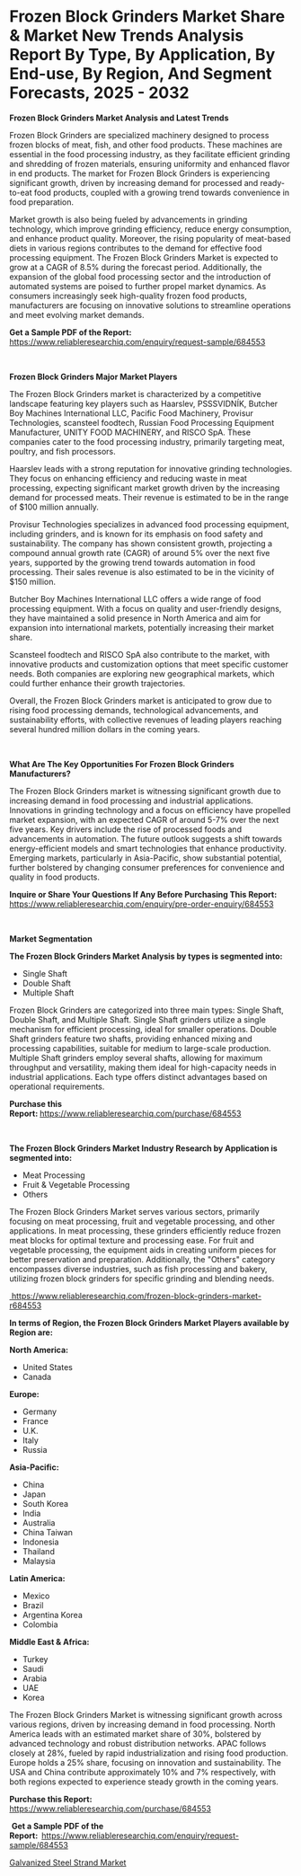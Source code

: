 <p><h1>Frozen Block Grinders Market Share & Market New Trends Analysis Report By Type, By Application, By End-use, By Region, And Segment Forecasts, 2025 - 2032</h1></p><p><strong>Frozen Block Grinders Market Analysis and Latest Trends</strong></p>
<p><p>Frozen Block Grinders are specialized machinery designed to process frozen blocks of meat, fish, and other food products. These machines are essential in the food processing industry, as they facilitate efficient grinding and shredding of frozen materials, ensuring uniformity and enhanced flavor in end products. The market for Frozen Block Grinders is experiencing significant growth, driven by increasing demand for processed and ready-to-eat food products, coupled with a growing trend towards convenience in food preparation.</p><p>Market growth is also being fueled by advancements in grinding technology, which improve grinding efficiency, reduce energy consumption, and enhance product quality. Moreover, the rising popularity of meat-based diets in various regions contributes to the demand for effective food processing equipment. The Frozen Block Grinders Market is expected to grow at a CAGR of 8.5% during the forecast period. Additionally, the expansion of the global food processing sector and the introduction of automated systems are poised to further propel market dynamics. As consumers increasingly seek high-quality frozen food products, manufacturers are focusing on innovative solutions to streamline operations and meet evolving market demands.</p></p>
<p><strong>Get a Sample PDF of the Report:&nbsp;</strong> <a href="https://www.reliableresearchiq.com/enquiry/request-sample/684553?utm_campaign=2458&utm_medium=2&utm_source=Github&utm_content=ia&utm_term=29032025&utm_id=frozen-block-grinders">https://www.reliableresearchiq.com/enquiry/request-sample/684553</a></p>
<p>&nbsp;</p>
<p><strong>Frozen Block Grinders Major Market Players</strong></p>
<p><p>The Frozen Block Grinders market is characterized by a competitive landscape featuring key players such as Haarslev, PSSSVIDNÍK, Butcher Boy Machines International LLC, Pacific Food Machinery, Provisur Technologies, scansteel foodtech, Russian Food Processing Equipment Manufacturer, UNITY FOOD MACHINERY, and RISCO SpA. These companies cater to the food processing industry, primarily targeting meat, poultry, and fish processors.</p><p>Haarslev leads with a strong reputation for innovative grinding technologies. They focus on enhancing efficiency and reducing waste in meat processing, expecting significant market growth driven by the increasing demand for processed meats. Their revenue is estimated to be in the range of $100 million annually.</p><p>Provisur Technologies specializes in advanced food processing equipment, including grinders, and is known for its emphasis on food safety and sustainability. The company has shown consistent growth, projecting a compound annual growth rate (CAGR) of around 5% over the next five years, supported by the growing trend towards automation in food processing. Their sales revenue is also estimated to be in the vicinity of $150 million.</p><p>Butcher Boy Machines International LLC offers a wide range of food processing equipment. With a focus on quality and user-friendly designs, they have maintained a solid presence in North America and aim for expansion into international markets, potentially increasing their market share.</p><p>Scansteel foodtech and RISCO SpA also contribute to the market, with innovative products and customization options that meet specific customer needs. Both companies are exploring new geographical markets, which could further enhance their growth trajectories.</p><p>Overall, the Frozen Block Grinders market is anticipated to grow due to rising food processing demands, technological advancements, and sustainability efforts, with collective revenues of leading players reaching several hundred million dollars in the coming years.</p></p>
<p>&nbsp;</p>
<p><strong>What Are The Key Opportunities For Frozen Block Grinders Manufacturers?</strong></p>
<p><p>The Frozen Block Grinders market is witnessing significant growth due to increasing demand in food processing and industrial applications. Innovations in grinding technology and a focus on efficiency have propelled market expansion, with an expected CAGR of around 5-7% over the next five years. Key drivers include the rise of processed foods and advancements in automation. The future outlook suggests a shift towards energy-efficient models and smart technologies that enhance productivity. Emerging markets, particularly in Asia-Pacific, show substantial potential, further bolstered by changing consumer preferences for convenience and quality in food products.</p></p>
<p><strong>Inquire or Share Your Questions If Any Before Purchasing This Report:</strong> <a href="https://www.reliableresearchiq.com/enquiry/pre-order-enquiry/684553?utm_campaign=2458&utm_medium=2&utm_source=Github&utm_content=ia&utm_term=29032025&utm_id=frozen-block-grinders">https://www.reliableresearchiq.com/enquiry/pre-order-enquiry/684553</a></p>
<p>&nbsp;</p>
<p><strong>Market Segmentation</strong></p>
<p><strong>The Frozen Block Grinders Market Analysis by types is segmented into:</strong></p>
<p><ul><li>Single Shaft</li><li>Double Shaft</li><li>Multiple Shaft</li></ul></p>
<p><p>Frozen Block Grinders are categorized into three main types: Single Shaft, Double Shaft, and Multiple Shaft. Single Shaft grinders utilize a single mechanism for efficient processing, ideal for smaller operations. Double Shaft grinders feature two shafts, providing enhanced mixing and processing capabilities, suitable for medium to large-scale production. Multiple Shaft grinders employ several shafts, allowing for maximum throughput and versatility, making them ideal for high-capacity needs in industrial applications. Each type offers distinct advantages based on operational requirements.</p></p>
<p><strong>Purchase this Report:&nbsp;</strong><a href="https://www.reliableresearchiq.com/purchase/684553?utm_campaign=2458&utm_medium=2&utm_source=Github&utm_content=ia&utm_term=29032025&utm_id=frozen-block-grinders">https://www.reliableresearchiq.com/purchase/684553</a></p>
<p>&nbsp;</p>
<p><strong>The Frozen Block Grinders Market Industry Research by Application is segmented into:</strong></p>
<p><ul><li>Meat Processing</li><li>Fruit & Vegetable Processing</li><li>Others</li></ul></p>
<p><p>The Frozen Block Grinders Market serves various sectors, primarily focusing on meat processing, fruit and vegetable processing, and other applications. In meat processing, these grinders efficiently reduce frozen meat blocks for optimal texture and processing ease. For fruit and vegetable processing, the equipment aids in creating uniform pieces for better preservation and preparation. Additionally, the "Others" category encompasses diverse industries, such as fish processing and bakery, utilizing frozen block grinders for specific grinding and blending needs.</p></p>
<p><a href="https://www.reliableresearchiq.com/frozen-block-grinders-market-r684553?utm_campaign=2458&utm_medium=2&utm_source=Github&utm_content=ia&utm_term=29032025&utm_id=frozen-block-grinders">&nbsp;https://www.reliableresearchiq.com/frozen-block-grinders-market-r684553</a></p>
<p><strong>In terms of Region, the Frozen Block Grinders Market Players available by Region are:</strong></p>
<p>
    <p> <strong> North America: </strong>
        <ul>
            <li>United States</li>
            <li>Canada</li>
        </ul>
        </p> 
    <p> <strong> Europe: </strong>
        <ul>
            <li>Germany</li>
            <li>France</li>
            <li>U.K.</li>
            <li>Italy</li>
            <li>Russia</li>
        </ul>
        </p> 
    <p> <strong> Asia-Pacific: </strong>
        <ul>
            <li>China</li>
            <li>Japan</li>
            <li>South Korea</li>
            <li>India</li>
            <li>Australia</li>
            <li>China Taiwan</li>
            <li>Indonesia</li>
            <li>Thailand</li>
            <li>Malaysia</li>
        </ul>
        </p> 
    <p> <strong> Latin America: </strong>
        <ul>
            <li>Mexico</li>
            <li>Brazil</li>
            <li>Argentina Korea</li>
            <li>Colombia</li>
        </ul>
        </p> 
    <p> <strong> Middle East & Africa: </strong>
        <ul>
            <li>Turkey</li>
            <li>Saudi</li>
            <li>Arabia</li>
            <li>UAE</li>
            <li>Korea</li>
        </ul>
    </p>
    </p>
<p><p>The Frozen Block Grinders Market is witnessing significant growth across various regions, driven by increasing demand in food processing. North America leads with an estimated market share of 30%, bolstered by advanced technology and robust distribution networks. APAC follows closely at 28%, fueled by rapid industrialization and rising food production. Europe holds a 25% share, focusing on innovation and sustainability. The USA and China contribute approximately 10% and 7% respectively, with both regions expected to experience steady growth in the coming years.</p></p>
<p><strong>Purchase this Report: </strong><a href="https://www.reliableresearchiq.com/purchase/684553?utm_campaign=2458&utm_medium=2&utm_source=Github&utm_content=ia&utm_term=29032025&utm_id=frozen-block-grinders">https://www.reliableresearchiq.com/purchase/684553</a></p>
<p>&nbsp;<strong>Get a Sample PDF of the Report:&nbsp;&nbsp;</strong><a href="https://www.reliableresearchiq.com/enquiry/request-sample/684553?utm_campaign=2458&utm_medium=2&utm_source=Github&utm_content=ia&utm_term=29032025&utm_id=frozen-block-grinders">https://www.reliableresearchiq.com/enquiry/request-sample/684553</a></p>
<p><strong></strong></p>
<p><p><a href="https://github.com/ovtkosle/Market-Research-Report-List-1/blob/main/galvanized-steel-strand-market.md?utm_campaign=2458&utm_medium=2&utm_source=Github&utm_content=ia&utm_term=29032025&utm_id=frozen-block-grinders">Galvanized Steel Strand Market</a></p></p>